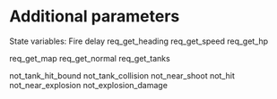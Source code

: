 Additional parameters
=====================
State variables:
Fire delay
req_get_heading
req_get_speed
req_get_hp

req_get_map
req_get_normal
req_get_tanks

not_tank_hit_bound
not_tank_collision
not_near_shoot
not_hit
not_near_explosion
not_explosion_damage

